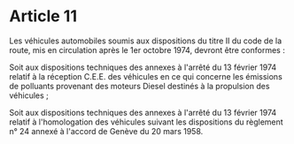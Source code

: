 # Article 11

Les véhicules automobiles soumis aux dispositions du titre II du code de la route, mis en circulation après le 1er octobre 1974, devront être conformes :

Soit aux dispositions techniques des annexes à l'arrêté du 13 février 1974 relatif à la réception C.E.E. des véhicules en ce qui concerne les émissions de polluants provenant des moteurs Diesel destinés à la propulsion des véhicules ;

Soit aux dispositions techniques des annexes à l'arrêté du 13 février 1974 relatif à l'homologation des véhicules suivant les dispositions du règlement n° 24 annexé à l'accord de Genève du 20 mars 1958.
